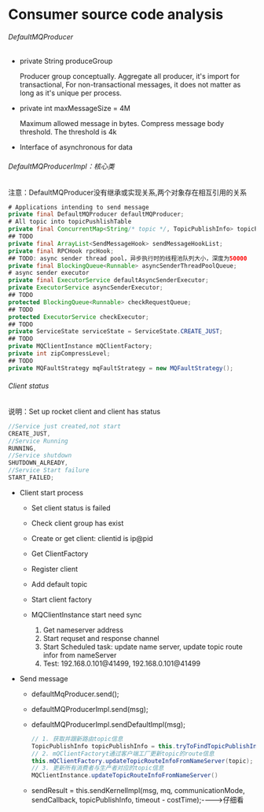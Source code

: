 # Consumer source code  analysis

###### DefaultMQProducer

- private String produceGroup

  Producer group conceptually. Aggregate all producer, it's import for transactional, For non-transactional messages, it does not matter as long as it's unique per process.

- private int maxMessageSize = 4M

  Maximum allowed message in bytes. Compress message body threshold. The threshold is 4k 

- <!--TraceDispather traceDispather-->

  Interface of asynchronous for data 

###### DefaultMQProducerImpl：核心类

注意：DefaultMQProducer没有继承或实现关系,两个对象存在相互引用的关系

```java
# Applications intending to send message
private final DefaultMQProducer defaultMQProducer;
# All topic into topicPushlishTable
private final ConcurrentMap<String/* topic */, TopicPublishInfo> topicPublishInfoTable;
## TODO
private final ArrayList<SendMessageHook> sendMessageHookList;
private final RPCHook rpcHook;
## TODO: async sender thread pool，异步执行时的线程池队列大小，深度为50000
private final BlockingQueue<Runnable> asyncSenderThreadPoolQueue;
# async sender executor
private final ExecutorService defaultAsyncSenderExecutor;
private ExecutorService asyncSenderExecutor;
## TODO
protected BlockingQueue<Runnable> checkRequestQueue;
## TODO
protected ExecutorService checkExecutor;
## TODO
private ServiceState serviceState = ServiceState.CREATE_JUST;
## TODO
private MQClientInstance mQClientFactory;
private int zipCompressLevel;
## TODO
private MQFaultStrategy mqFaultStrategy = new MQFaultStrategy();
```

###### Client status

说明：Set up rocket client and client has status

```java
//Service just created,not start
CREATE_JUST,
//Service Running
RUNNING,
//Service shutdown
SHUTDOWN_ALREADY,
//Service Start failure
START_FAILED;
```

- Client  start process

  - Set client status is failed

  - Check client group has exist

  - Create or get client: clientid is ip@pid

  - Get ClientFactory

  - Register client

  - Add default topic

  - Start client factory

  - <!--Start client-->

    MQClientInstance start need sync

    1. Get nameserver address
    2. Start requset and response channel
    3. Start Scheduled task: update name server, update topic route infor from nameServer
    4. Test: 192.168.0.101@41499, 192.168.0.101@41499

- Send message

  - defaultMqProducer.send();

  - defaultMQProducerImpl.send(msg);

  - defaultMQProducerImpl.sendDefaultImpl(msg);

    ```java
    // 1. 获取并跟新路由topic信息
    TopicPublishInfo topicPublishInfo = this.tryToFindTopicPublishInfo(msg.getTopic());
    // 2. mQClientFactoryt通过客户端工厂更新topic的route信息
    this.mQClientFactory.updateTopicRouteInfoFromNameServer(topic);
    // 3. 更新所有消费者与生产者对应的topic信息
    MQClientInstance.updateTopicRouteInfoFromNameServer()
    ```

  - sendResult = this.sendKernelImpl(msg, mq, communicationMode, sendCallback, topicPublishInfo, timeout - costTime);---->仔细看

    

  

  

    

  

